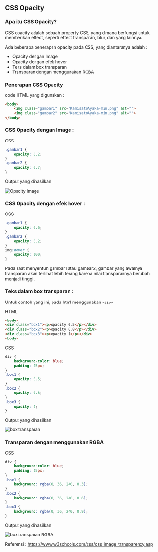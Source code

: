 ## CSS Opacity

### Apa itu CSS Opacity?

CSS opacity adalah sebuah property CSS, yang dimana berfungsi untuk memberikan effect, seperti effect transparan, blur, dan yang lainnya.

Ada beberapa penerapan opacity pada CSS, yang diantaranya adalah :
- Opacity dengan Image
- Opacity dengan efek hover
- Teks dalam box transparan
- Transparan dengan menggunakan RGBA

### Penerapan CSS Opacity

code HTML yang digunakan :
```html
<body>
    <img class="gambar1" src="KamisatoAyaka-min.png" alt="">
    <img class="gambar2" src="KamisatoAyaka-min.png" alt="">
</body>
```

### CSS Opacity dengan Image :

CSS
```css
.gambar1 {
    opacity: 0.2;
}
.gambar2 {
    opacity: 0.7;
}
```
Output yang dihasilkan :

![Opacity image](https://user-images.githubusercontent.com/89055857/137604971-df55ac4e-1c5f-4df2-87c0-ee8e2d3deb7e.PNG)

### CSS Opacity dengan efek hover :

CSS
```css
.gambar1 {
    opacity: 0.6;
}
.gambar2 {
    opacity: 0.2;
}
img:hover {
    opacity: 100;
}
```
Pada saat menyentuh gambar1 atau gambar2, gambar yang awalnya transparan akan terlihat lebih terang karena nilai transparannya berubah menjadi tinggi.

### Teks dalam box transparan :

Untuk contoh yang ini, pada html menggunakan ``<div>`` 

HTML
```html
<body>
<div class="box1"><p>opacity 0.5</p></div>
<div class="box2"><p>opacity 0.8</p></div>
<div class="box3"><p>opacity 1</p></div>
<body>
```

CSS
```css
div {
    background-color: blue;
    padding: 15px;
}
.box1 {
    opacity: 0.5;
}
.box2 {
    opacity: 0.8; 
}
.box3 {
    opacity: 1; 
}
```
Output yang dihasilkan : 

![box transparan](https://user-images.githubusercontent.com/89055857/137604984-7e7e50d7-ccd4-4a30-9c75-aeafa69dddfa.PNG)

### Transparan dengan menggunakan RGBA

CSS
```css
div {
    background-color: blue;
    padding: 15px;
}
.box1 {
    background: rgba(0, 36, 240, 0.3);
}
.box2 {
    background: rgba(0, 36, 240, 0.6);
}
.box3 {
    background: rgba(0, 36, 240, 0.9);
}
```
Output yang dihasilkan :

![box transparan RGBA](https://user-images.githubusercontent.com/89055857/137604987-4f6c20b0-a1f5-417d-9569-28a4a1553660.PNG)

Referensi : https://www.w3schools.com/css/css_image_transparency.asp
